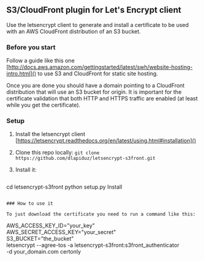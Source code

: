 ## S3/CloudFront plugin for Let's Encrypt client

Use the letsencrypt client to generate and install a certificate to be used with
an AWS CloudFront distribution of an S3 bucket.

### Before you start

Follow a guide like this one [http://docs.aws.amazon.com/gettingstarted/latest/swh/website-hosting-intro.html]()
to use S3 and CloudFront for static site hosting.

Once you are done you should have a domain pointing to a CloudFront distribution
that will use an S3 bucket for origin. It is important for the certificate
validation that both HTTP and HTTPS traffic are enabled (at least while you get
  the certificate).

### Setup

1. Install the letsencrypt client [https://letsencrypt.readthedocs.org/en/latest/using.html#installation]()
1. Clone this repo locally: `git clone https://github.com/dlapiduz/letsencrypt-s3front.git`
1. Install it:

   ```
  cd letsencrypt-s3front
  python setup.py Install
  ```

### How to use it

To just download the certificate you need to run a command like this:
```
AWS_ACCESS_KEY_ID="your_key" \
AWS_SECRET_ACCESS_KEY="your_secret" \
S3_BUCKET="the_bucket" \
letsencrypt --agree-tos -a letsencrypt-s3front:s3front_authenticator \
-d your_domain.com certonly
